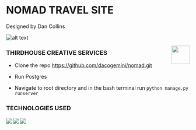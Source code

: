 # NOMAD TRAVEL SITE
Designed by Dan Collins

![alt text](https://lh3.googleusercontent.com/Q48UUDxOcsiyaFIladQxt52i1eklIrWuIZ5i_s4FdFeuV3zSWj9Fg154bxe_85VpQJ1if4mkrxwOkmG8q1ymv5XdIsLl47ijCpVWi-7LpZpdybqbMExbCvnDnut8C94D1-8WD6bNJw=s100-p-k
 "Logo Title Text 1")


<img src="https://lh3.googleusercontent.com/HLXphxogjTbkDBHM3wguDOpd1xt19sUgSDdFNEncl3ULjw1qKM27lLMnf-jBvPVJJ_VxS__xVmY1t6JPMfr4WcA26-WruMb81IRBBmQxQ6_fZN0of75a5wAGRO8Q16IXbMMtkMW_IQ=w100" align="right" style="height: 50px"/>

### THIRDHOUSE CREATIVE SERVICES

* Clone the repo https://github.com/dacogemini/nomad.git 

* Run Postgres

* Navigate to root directory and in the bash terminal run <code>python manage.py runserver</code>


### TECHNOLOGIES USED

<img src="https://lh3.googleusercontent.com/KW52L5UnrHTD81gLX1P94EIyGCYMfv2GjzYFAaRCCphZT-28h5MuA4NmMKLqbLN9nKprWlDG6xNUgcO8YRq4XH4LVZkcKozH4n0572h94_YI9DKsQVpTcOSIepK1Y5uelGIF1UmQrw=w110" align="left"/>

<img src="https://lh3.googleusercontent.com/ul6Mw0hdKF6n4zlydwxMe5QzvgIDuz1U25SOKhZdOviVeayTFv7DVsTT05zk2clHYOPtwQkTrmYX95wbHBaWBtPvLJFBOBPNNOzB9EY1HWRBPcXE2JtRSu0PQnIU_4HkktD-O1PMSg=w80" align="left"/>

<img src="https://lh3.googleusercontent.com/hmFsU1gVh-71pDq6k3Wkc8fRkmAfd1rXTsPE_6Cuclx3-2mz-EIQw6YGT4FHlyArnjmUmOJGdRZsDeWp4cV4h2o_J9HSQbrKCbctSmx_lQGWd2RQqWAv887kc-Npelj1q11yQEdT-g=w80" align="left"/>

